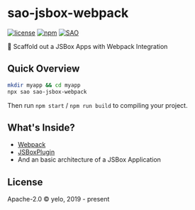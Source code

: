 # sao-jsbox-webpack

[![license](https://img.shields.io/npm/l/sao-jsbox-webpack.svg?style=flat-square)](./license)
[![npm](https://img.shields.io/npm/v/sao-jsbox-webpack.svg?style=flat-square)](https://www.npmjs.com/package/sao-jsbox-webpack)
[![SAO](https://img.shields.io/badge/%E2%9A%94%EF%B8%8F%20SAO-jsbox--webpack-ff69b4.svg?style=flat-square)](https://sao.js.org/)

:truck: Scaffold out a JSBox Apps with Webpack Integration

## Quick Overview
```bash
mkdir myapp && cd myapp
npx sao sao-jsbox-webpack
```

Then run `npm start` / `npm run build` to compiling your project.

## What's Inside?
- [Webpack](https://webpack.js.org)
- [JSBoxPlugin](https://github.com/imyelo/jsbox-webpack-plugin)
- And an basic architecture of a JSBox Application

## License
Apache-2.0 &copy; yelo, 2019 - present
